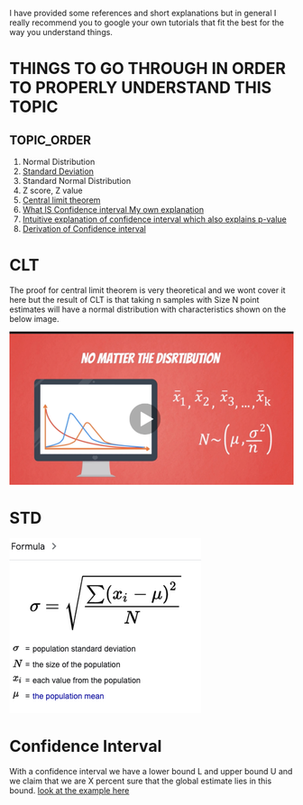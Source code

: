 I have provided some references and short explanations but in general I really recommend you to google your own tutorials that fit the best for the way you understand things. 

# THINGS TO GO THROUGH IN ORDER TO PROPERLY UNDERSTAND THIS TOPIC

## TOPIC_ORDER 

1. Normal Distribution
2. [Standard Deviation](#std)
3. Standard Normal Distribution 
4. Z score, Z value 
5. [Central limit theorem](#clt)
6. [What IS Confidence interval ](https://www.mathsisfun.com/data/confidence-interval.html) [My own explanation](#confidence-interval)
7. [Intuitive explanation of confidence interval which also explains p-value](https://www.youtube.com/watch?v=TqOeMYtOc1w)
8. [Derivation of Confidence interval](https://online.stat.psu.edu/stat415/lesson/2)
# CLT

The proof for central limit theorem is very theoretical and we wont cover it here but the result of CLT is that
taking n samples with Size N point estimates will have a normal distribution with characteristics shown on the below image.

![img](CLT.png)


# STD 

![img](STD.png)

# Confidence Interval

With a confidence interval we have a lower bound L and upper bound U and we claim that we are X percent sure that the global estimate lies in this bound. [look at the example here](https://www.mathsisfun.com/data/confidence-interval.html)
